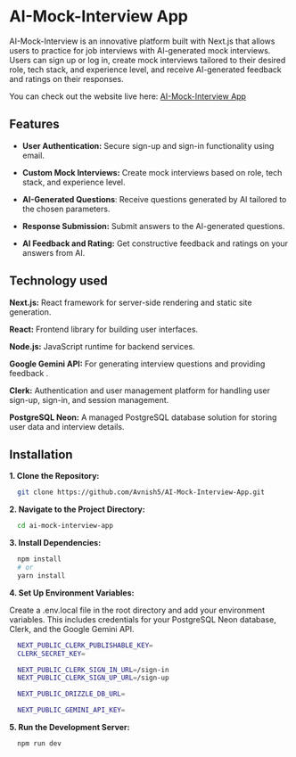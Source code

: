 
# AI-Mock-Interview App

AI-Mock-Interview is an innovative platform built with Next.js that allows users to practice for job interviews with AI-generated mock interviews. Users can sign up or log in, create mock interviews tailored to their desired role, tech stack, and experience level, and receive AI-generated feedback and ratings on their responses.

You can check out the website live here: [AI-Mock-Interview App](https://ai-mock-interview-app-one.vercel.app/)



## Features

- **User Authentication:** Secure sign-up and sign-in functionality using email.

- **Custom Mock Interviews:** Create mock interviews based on role, tech stack, and experience level.

- **AI-Generated Questions**: Receive questions generated by AI tailored to the chosen parameters.

- **Response Submission:** Submit answers to the AI-generated questions.

- **AI Feedback and Rating:** Get constructive feedback and ratings on your answers from AI.


## Technology used

**Next.js:** React framework for server-side rendering and static site generation.

**React:** Frontend library for building user interfaces.

**Node.js:** JavaScript runtime for backend services.

**Google Gemini API:** For generating interview questions and providing feedback .

**Clerk:** Authentication and user management platform for handling user sign-up, sign-in, and session management.

**PostgreSQL Neon:** A managed PostgreSQL database solution for storing user data and interview details.


## Installation

**1. Clone the Repository:**

```bash
  git clone https://github.com/Avnish5/AI-Mock-Interview-App.git
```

**2. Navigate to the Project Directory:**

```bash
  cd ai-mock-interview-app
```
**3. Install Dependencies:**

```bash
  npm install
  # or
  yarn install
```

**4. Set Up Environment Variables:**

Create a .env.local file in the root directory and add your environment variables. This includes credentials for your PostgreSQL Neon database, Clerk, and the Google Gemini API. 

```bash
  NEXT_PUBLIC_CLERK_PUBLISHABLE_KEY=
  CLERK_SECRET_KEY=

  NEXT_PUBLIC_CLERK_SIGN_IN_URL=/sign-in
  NEXT_PUBLIC_CLERK_SIGN_UP_URL=/sign-up

  NEXT_PUBLIC_DRIZZLE_DB_URL=

  NEXT_PUBLIC_GEMINI_API_KEY=
```

**5. Run the Development Server:**

```bash
  npm run dev
  
```
